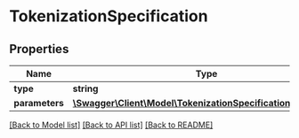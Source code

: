 # TokenizationSpecification

## Properties
Name | Type | Description | Notes
------------ | ------------- | ------------- | -------------
**type** | **string** |  | [optional] 
**parameters** | [**\Swagger\Client\Model\TokenizationSpecificationParameters**](TokenizationSpecificationParameters.md) |  | [optional] 

[[Back to Model list]](../README.md#documentation-for-models) [[Back to API list]](../README.md#documentation-for-api-endpoints) [[Back to README]](../README.md)


